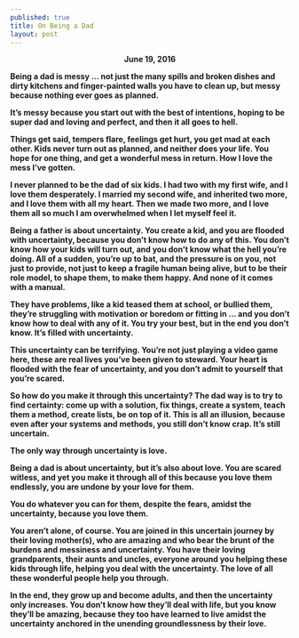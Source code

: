 ```yaml
---
published: true
title: On Being a Dad
layout: post
---
```

<center><b>June 19, 2016<b></center> 

Being a dad is messy … not just the many spills and broken dishes and dirty kitchens and finger-painted walls you have to clean up, but messy because nothing ever goes as planned.

It’s messy because you start out with the best of intentions, hoping to be super dad and loving and perfect, and then it all goes to hell.

Things get said, tempers flare, feelings get hurt, you get mad at each other. Kids never turn out as planned, and neither does your life. You hope for one thing, and get a wonderful mess in return. How I love the mess I’ve gotten.

I never planned to be the dad of six kids. I had two with my first wife, and I love them desperately. I married my second wife, and inherited two more, and I love them with all my heart. Then we made two more, and I love them all so much I am overwhelmed when I let myself feel it.

Being a father is about uncertainty. You create a kid, and you are flooded with uncertainty, because you don’t know how to do any of this. You don’t know how your kids will turn out, and you don’t know what the hell you’re doing. All of a sudden, you’re up to bat, and the pressure is on you, not just to provide, not just to keep a fragile human being alive, but to be their role model, to shape them, to make them happy. And none of it comes with a manual.

They have problems, like a kid teased them at school, or bullied them, they’re struggling with motivation or boredom or fitting in … and you don’t know how to deal with any of it. You try your best, but in the end you don’t know. It’s filled with uncertainty.

This uncertainty can be terrifying. You’re not just playing a video game here, these are real lives you’ve been given to steward. Your heart is flooded with the fear of uncertainty, and you don’t admit to yourself that you’re scared.

So how do you make it through this uncertainty? The dad way is to try to find certainty: come up with a solution, fix things, create a system, teach them a method, create lists, be on top of it. This is all an illusion, because even after your systems and methods, you still don’t know crap. It’s still uncertain.

The only way through uncertainty is love.

Being a dad is about uncertainty, but it’s also about love. You are scared witless, and yet you make it through all of this because you love them endlessly, you are undone by your love for them.

You do whatever you can for them, despite the fears, amidst the uncertainty, because you love them.

You aren’t alone, of course. You are joined in this uncertain journey by their loving mother(s), who are amazing and who bear the brunt of the burdens and messiness and uncertainty. You have their loving grandparents, their aunts and uncles, everyone around you helping these kids through life, helping you deal with the uncertainty. The love of all these wonderful people help you through.

In the end, they grow up and become adults, and then the uncertainty only increases. You don’t know how they’ll deal with life, but you know they’ll be amazing, because they too have learned to live amidst the uncertainty anchored in the unending groundlessness by their love.